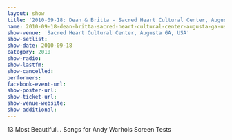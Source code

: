 ```yaml
---
layout: show
title: '2010-09-18: Dean & Britta - Sacred Heart Cultural Center, Augusta GA, USA'
name: 2010-09-18-dean-britta-sacred-heart-cultural-center-augusta-ga-usa
show-venue: 'Sacred Heart Cultural Center, Augusta GA, USA'
show-setlist: 
show-date: 2010-09-18
category: 2010
show-radio: 
show-lastfm: 
show-cancelled: 
performers: 
facebook-event-url: 
show-poster-url: 
show-ticket-url: 
show-venue-website: 
show-additional: 
---
```


13 Most Beautiful... Songs for Andy Warhols Screen Tests